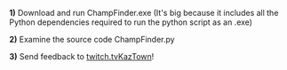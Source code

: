 **1)** Download and run ChampFinder.exe (It's big because it includes all the Python dependencies required to run the python script as an .exe)

**2)** Examine the source code ChampFinder.py

**3)** Send feedback to [twitch.tvKazTown](twitch.tv/Kaztown)!
